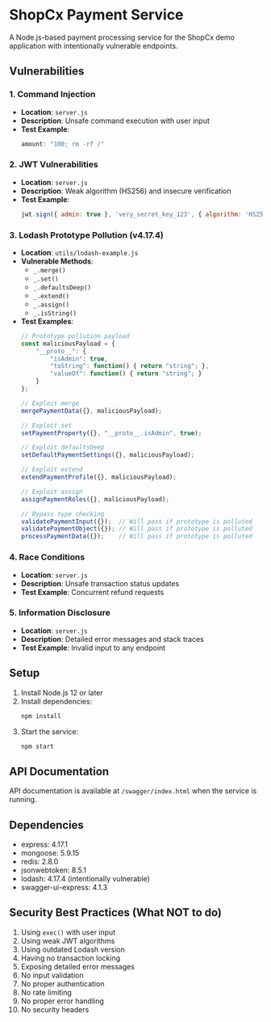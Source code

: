 # ShopCx Payment Service

A Node.js-based payment processing service for the ShopCx demo application with intentionally vulnerable endpoints.

## Vulnerabilities

### 1. Command Injection
- **Location**: `server.js`
- **Description**: Unsafe command execution with user input
- **Test Example**: 
  ```javascript
  amount: "100; rm -rf /"
  ```

### 2. JWT Vulnerabilities
- **Location**: `server.js`
- **Description**: Weak algorithm (HS256) and insecure verification
- **Test Example**: 
  ```javascript
  jwt.sign({ admin: true }, 'very_secret_key_123', { algorithm: 'HS256' })
  ```

### 3. Lodash Prototype Pollution (v4.17.4)
- **Location**: `utils/lodash-example.js`
- **Vulnerable Methods**:
  - `_.merge()`
  - `_.set()`
  - `_.defaultsDeep()`
  - `_.extend()`
  - `_.assign()`
  - `_.isString()`
- **Test Examples**:
  ```javascript
  // Prototype pollution payload
  const maliciousPayload = {
      "__proto__": {
          "isAdmin": true,
          "toString": function() { return "string"; },
          "valueOf": function() { return "string"; }
      }
  };

  // Exploit merge
  mergePaymentData({}, maliciousPayload);

  // Exploit set
  setPaymentProperty({}, "__proto__.isAdmin", true);

  // Exploit defaultsDeep
  setDefaultPaymentSettings({}, maliciousPayload);

  // Exploit extend
  extendPaymentProfile({}, maliciousPayload);

  // Exploit assign
  assignPaymentRoles({}, maliciousPayload);

  // Bypass type checking
  validatePaymentInput({});  // Will pass if prototype is polluted
  validatePaymentObject({}); // Will pass if prototype is polluted
  processPaymentData({});    // Will pass if prototype is polluted
  ```

### 4. Race Conditions
- **Location**: `server.js`
- **Description**: Unsafe transaction status updates
- **Test Example**: Concurrent refund requests

### 5. Information Disclosure
- **Location**: `server.js`
- **Description**: Detailed error messages and stack traces
- **Test Example**: Invalid input to any endpoint

## Setup

1. Install Node.js 12 or later
2. Install dependencies:
   ```bash
   npm install
   ```
3. Start the service:
   ```bash
   npm start
   ```

## API Documentation

API documentation is available at `/swagger/index.html` when the service is running.

## Dependencies

- express: 4.17.1
- mongoose: 5.9.15
- redis: 2.8.0
- jsonwebtoken: 8.5.1
- lodash: 4.17.4 (intentionally vulnerable)
- swagger-ui-express: 4.1.3

## Security Best Practices (What NOT to do)

1. Using `exec()` with user input
2. Using weak JWT algorithms
3. Using outdated Lodash version
4. Having no transaction locking
5. Exposing detailed error messages
6. No input validation
7. No proper authentication
8. No rate limiting
9. No proper error handling
10. No security headers 